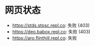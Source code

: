 # 网页状态
- https://stds.stpsc.repl.co: 失败 (403)
- https://deo.babox.repl.co: 失败 (403)
- https://aro.flinthill.repl.co: 失败
